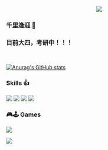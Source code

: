 <p align="center"><img src="https://i.imgur.com/A6bWGFl.gif"/></p>



### 千里逢迎 👋
<h3>目前大四，考研中！！！</h3><br>

[![Anurag's GitHub stats](https://github-readme-stats.vercel.app/api?username=SoBigLikeMe)](https://github.com/anuraghazra/github-readme-stats)

### Skills 👍
[![](https://img.shields.io/badge/Golang-1E90FF?style=flat-square&logo=go&logoColor=white)](#)
[![](https://img.shields.io/badge/-JavaScript-red?style=flat-square&logo=javascript&logoColor=white)](#)
[![](https://img.shields.io/badge/bilibili-fb7299?style=flat-square&logo=Bilibili&logoColor=white)](#)
[![](https://img.shields.io/badge/HTML-#E34F26?style=flat-square&logo=HTML&logoColor=white)](#)











### 🎮🕹 Games
[<img src="https://img.shields.io/badge/Steam-%23000000.svg?&style=for-the-badge&logo=steam&logoColor=white" />](https://steamcommunity.com/profiles/76561198429072902/)

<img src="https://imgur.com/rilHVxA.png"/>
